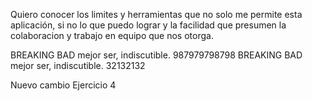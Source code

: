 Quiero conocer los limites y herramientas que no solo me permite esta aplicación, si no lo que puedo lograr y la facilidad que presumen la colaboracion y trabajo en equipo que nos otorga.

BREAKING BAD mejor ser, indiscutible.  987979798798
BREAKING BAD mejor ser, indiscutible. 32132132

Nuevo cambio Ejercicio 4